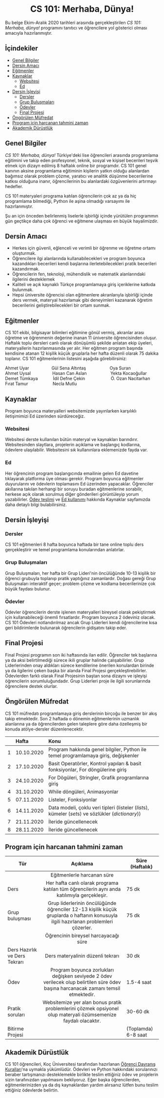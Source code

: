 <!-- 
    syllabus 
    sample syllabi:
        - Turkish wording example: http://dosya.marmara.edu.tr/eng/cse/documents/syllabus_tr/fall/CSE1141_S_v2018.pdf
        - Last Kolt python syllabus, Spring '20: https://docs.google.com/document/d/10-ILVxuiD2Z7EAe4U5yC0csZoMzXN1moNFj6m6pW_yY
-->

<center>
<h1> CS 101: Merhaba, Dünya!
</h1>
</center>

Bu belge Ekim-Aralık 2020 tarihleri arasında gerçekleştirilen *CS 101: Merhaba, dünya!* programını tanıtıcı ve öğrencilere yol gösterici olması amacıyla hazırlanmıştır.

## İçindekiler
* [Genel Bilgiler](#Genel-bilgler)
* [Dersin Amacı](#Dersin-Amacı)
* [Eğitmenler](#Eğitmenler)
* [Kaynaklar](#Kaynaklar)
    - [Websitesi](#Websitesi)
    - [Ed](#Ed)
* [Dersin İşleyişi](#Dersin-İşleyişi)
    - [Dersler](#Dersler)
    - [Grup Buluşmaları](#Grup-Buluşmaları)
    - [Ödevler](#Ödevler)
    - [Final Projesi](#Final-Projesi)
* [Öngörülen Müfredat](#Öngörülen-Müfredat)
* [Program için harcanan tahmini zaman](#Program-için-harcanan-tahmini-zaman)
* [Akademik Dürüstlük](#Akademik-Dürüstlük)

## Genel Bilgiler
*CS 101: Merhaba, dünya!* Türkiye'deki lise öğrencileri arasında programlama eğitimini ve takip eden profesyonel, teknik, sosyal ve kişisel becerileri teşvik etmek için dizayn edilmiş 8 haftalık online bir programdır. CS 101 genel kanının aksine programlama eğitiminin kişilerin yatkın olduğu alanlardan bağımsız olarak problem çözme, yaratıcı ve analitik düşünme becerilerine katkısı olduğuna inanır, öğrencilerinin bu alanlardaki özgüvenlerini artırmayı hedefler.

CS 101 materyaleri programa katılan öğrencilerin çok az ya da hiç programlama bilmediği, Python ile aşina olmadığı varsayımı ile hazırlanmıştır. 

Şu an için önceden belirlenmiş liselerle işbirliği içinde yürütülen programmın gün geçtikçe daha çok öğrenci ve eğitmene ulaşması en büyük hayalimizdir.

## Dersin Amacı
- Herkes için güvenli, eğlenceli ve verimli bir öğrenme ve öğretme ortamı oluşturmak.
- Öğrencilere ilgi alanlarında kullanabilecekleri ve program boyunca kazandıkları becerileri kendi başlarına ilerletebilecekleri pratik becerileri kazandırmak.
- Öğrencilerin fen, teknoloji, mühendislik ve matematik alanlarındaki ilgilerini desteklemek
- Kaliteli ve açık kaynaklı Türkçe programlamaya giriş içeriklerine katkıda bulunmak.
- Hepsi üniversite öğrencisi olan eğitmenlere akranlarıyla işbirliği içinde ders vermek, materyal hazırlamak gibi deneyimleri kazanarak öğretim becerilerini geliştirebilecekleri bir ortam sunmak.

## Eğitmenler
<!-- may refactor this bit to a more About like page -->
CS 101 ekibi, bilgisayar bilimleri eğitimine gönül vermiş, akranlar arası öğretme ve öğrenmenin değerine inanan 11 üniversite öğrencisinden oluşur. Haftalık toplu dersleri canlı olarak dönüşümlü şekilde anlatan ekip üyeleri, materyallerin hazırlanmasında yer alır. Her eğitmen program başında kendisine atanan 12 <!-- todo: add exact number --> kişilik küçük gruplarla her hafta düzenli olarak 75 dakika toplanır. CS 101 eğitmenlerinin listesini aşağıda görebilirsiniz:
<!-- table didn't go well here -->
Ahmet Uyar&emsp;&emsp;&emsp;&emsp;&emsp; Gül Sena Altıntaş &emsp;&emsp;&emsp;&emsp;&emsp; Oya Suran   
Ahmet Uysal &emsp;&emsp;&emsp;&emsp;&ensp; Hasan Can Aslan &emsp;&emsp;&emsp;&emsp;&emsp; Yekta Kocaoğullar  
Demet Tümkaya &emsp;&emsp;&emsp; İdil Defne Çekin &emsp;&emsp;&emsp;&emsp;&emsp;&ensp; Ö. Ozan Nacitarhan  
Fırat Tamur&emsp;&emsp;&emsp;&emsp;&emsp;&ensp; Necla Mutlu  

## Kaynaklar
Program boyunca materyalleri websitemizde yayınlarken karşılıklı iletişimimizi Ed üzerinden sürdüreceğiz.
### Websitesi
<!-- add link later -->
Websitesi derste kullanılan bütün materyal ve kaynakları barındırır. Websitesinden slaytlara, <!--ders kayıtlarına, ?--> projelerin açıklama ve başlangıç kodlarına, ödevlere ulaşılabilir. Websitesini sık kullanınlara eklemenizde fayda var.

### Ed
Her öğrencinin program başlangıcında emailinie gelen Ed davetine tıklayarak platforma üye olması gerekir. Program boyunca eğitmenler duyurularını ve ödevlerin toplamasını Ed üzerinden yapacaklar. Öğrenciler akıllarına takılan herhangi bir soruyu buradan eğitmenlerine sorabilir, herkese açık olarak sorulmuş diğer gönderileri görüntüleyip yorum yazabilirler. [Ödev teslimi]() ve [Ed kullanımı]() hakkında Kaynaklar sayfamızda daha detaylı bilgi bulabilirsiniz.  
<!-- todo: add Ed help sheet as hyperlink -->
## Dersin İşleyişi

### Dersler
CS 101 eğitmenleri 8 hafta boyunca haftada bir tane online toplu ders gerçekleştirir ve temel programlama konularından anlatırlar.

### Grup Buluşmaları
Grup Buluşmaları, her hafta bir Grup Lideri'nin öncülüğünde 10-13 kişilik bir öğrenci grubuyla toplanıp pratik yaptığınız zamanlardır. Doğası gereği Grup Buluşmaları interaktif geçer; problem çözme ve kodlama becerilerinize çok büyük faydası bulunur.

### Ödevler
Ödevler öğrencilerin derste işlenen materyalleri bireysel olarak pekiştirmek için kullanabileceği önemli fırsatlardır. Program boyunca 2 ödeviniz olacak. CS 101 Ödevleri notlandırılmaz ancak Grup Liderleri kendi öğrencilerine kısa geri bildirimlerde bulunarak öğrencilerin gidişatını takip eder.

## Final Projesi
Final Projesi programın son iki haftasında ilan edilir. Öğrenciler tek başlarına ya da aksi belirtilmediği sürece ikili gruplar halinde çalışabilirler. Grup Liderlerinden onay aldıkları sürece kendilerine önerilen konulardan birinde ya da ilgilerini çeken başka bir alanda Final Projesi gerçekleştirebilirler. Ödevlerden farklı olarak Final Projesinin baştan sona dizaynı ve işleyişi öğrencilerin sorumluluğundadır. Grup Liderleri proje ile ilgili sorunlarında öğrencilere destek olurlar.

## Öngörülen Müfredat
CS 101 müfredatı programlamaya giriş derslerinin birçoğu ile benzer bir akış takip etmektedir. Son 2 haftada o dönemin eğitmenlerinin uzmanlık alanlarına ya da öğrencilerden gelen taleplere göre daha özelleşmiş bir konuda atölye-dersler düzenlenecektir.

|   | Hafta | Konu |
|-- | :--- | :----|
| 1 | 10.10.2020 | Program hakkında genel bilgiler, Python ile temel programlamaya giriş, değişkenler   |
| 2 | 17.10.2020 | Basit Operatörler, Kontrol yapıları & basit fonksiyonlar, For döngülerine giriş |
| 3 | 24.10.2020 | For Dögüleri, Stringler, Grafik programlarına giriş |
| 4 | 31.10.2020 | While döngüleri, Animasyonlar |<!--- 31 i belki tatil olur-->
| 5 | 07.11.2020 | Listeler, Fonksiyonlar |
| 6 | 14.11.2020 | Data modeli, çoklu veri tipleri <!-- doğrau kelimeyi bul --> (listeler (*list*s), kümeler (*set*s) ve sözlükler (*dictionary*))|
| 7 | 21.11.2020 | İleride güncellenecek |<!-- workshops tbd later -->
| 8 | 28.11.2020 | İleride güncellenecek |
<!-- 			
Introduction	programı tanıtmaca, hızlı python ve pycharm soruları,  intro to variables&types, io (print, input)		
			
Basic Operators, Branching & Simple Functions, For loops introduction			
			
For Loops, Strings, Graphics introduction			
			
While loops, Animation			
gui interactorslar, mouse, key eventlere çok girilmeyecek, ödevde gerekirse açıklarız			
Lists & Functions			
			
Containers, Aliasing & Mutability	Section: File Input and Output		
			
Python Modules and Third-Party Packages	Son iki hafta ucu açık workshoplar		
			
Workshop: pandas & Matplotlib			
			-->

## Program için harcanan tahmini zaman
| Tür   | Açıklama     | Süre (Haftalık)|
| ----- | :----------: | -----          |
|| Eğitmenlerle harcanan süre | 
| Ders | Her hafta canlı olarak programa katılan tüm öğrencilerin aynı anda katılımıyla gerçekleşir. | 75 dk |
| Grup buluşması | Grup liderlerinin öncülüğünde öğrenciler 12-13 kişilik küçük gruplarda o haftanın konusuyla ilgili hazırlanan problemleri çözerler. | 75 dk |
|| Öğrencinin bireysel harcayacağı süre |
| Ders Hazırlık ve Ders Tekrarı | Ders materyalinin düzenli tekrarı | 30 dk |
| Ödev | Program boyunca zorlukları değişken seviyede 2 ödev verilecek olup belirtilen süre ödev başına harcanacak zamanı temsil etmektedir. | 1.5-4 saat|
| Pratik soruları | Websitemize yer alan bonus pratik problemlerini çözmek opsiyonel olup materyali özümsemenize faydalı olacaktır. | 30-60 dk |
| Bitirme Projesi | | (Toplamda) 6-8 saat<!-- todo -->

## Akademik Dürüstlük
<!-- couldn't find anything under this name on MEB pages, todo: discuss -->
CS 101 öğrencileri, Koç Üniversitesi tarafından hazırlanan [Öğrenci Davranış Kuralları](https://apdd.ku.edu.tr/akademik-kurallar-ve-prosedurler/ogrenci-davranis-kurallari/)'na uymakla yükümlüdür. Ödevleri ve Python hakkındaki sorularınızı beraber tartışmanızı desteklemekle birlikte teslim ettiğiniz ödev ve projelerin sizin tarafınızdan yapılmasını bekliyoruz. Eğer başka öğrencilerden, eğitmenlerinizden ya da dış kaynaklardan yardım alırsanız lütfen bunu teslim ettiğiniz ödevlerde belirtin.
